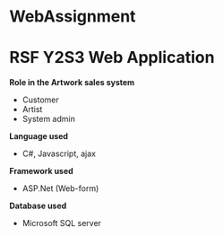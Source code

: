 # WebAssignment
<h1> RSF Y2S3 Web Application </h1>

<strong>Role in the Artwork sales system</strong>
* Customer
* Artist
* System admin

<strong>Language used</strong>
* C#, Javascript, ajax

<strong>Framework used</strong>
* ASP.Net (Web-form)

<strong>Database used</strong>
* Microsoft SQL server
